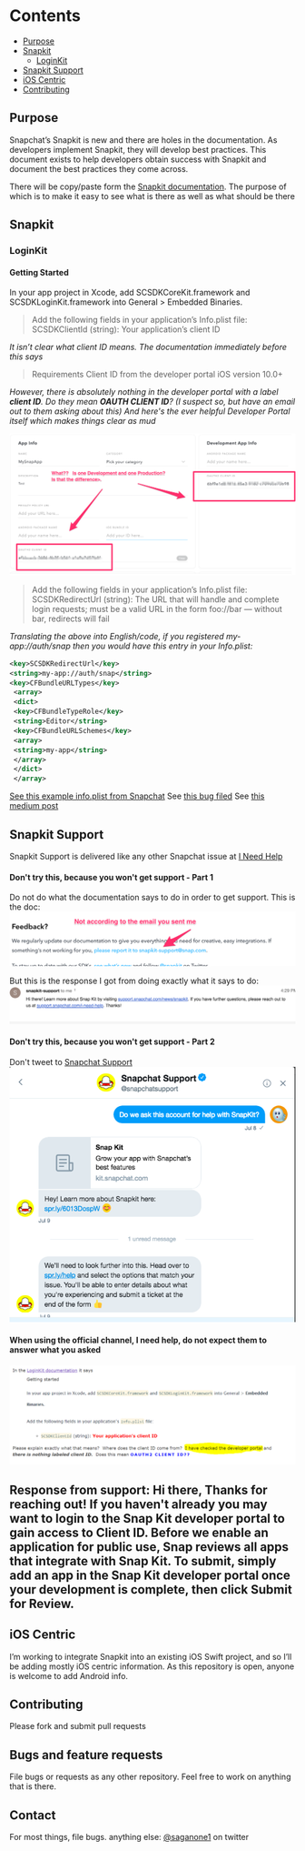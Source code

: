 # Contents
- [Purpose](#purpose)
- [Snapkit](#snapkit)
  - [LoginKit](#loginkit)
- [Snapkit Support](#snapkitsupport)
- [iOS Centric](#ioscentric)
- [Contributing](#contributing)


## Purpose
Snapchat’s Snapkit is new and there are holes in the documentation. As developers implement Snapkit, they will develop best practices. This document exists to help developers obtain success with Snapkit and document the best practices they come across.

There will be copy/paste form the [Snapkit documentation](https://docs.snapchat.com/docs/). The purpose of which is to make it easy to see what is there as well as what should be there

## Snapkit
### LoginKit
#### Getting Started

In your app project in Xcode, add SCSDKCoreKit.framework and SCSDKLoginKit.framework into General > Embedded Binaries.

>Add the following fields in your application’s Info.plist file:
>SCSDKClientId (string): Your application’s client ID

*It isn’t clear what client ID means. The documentation immediately before this says*

>Requirements
>Client ID from the developer portal
>iOS version 10.0+

*However, there is absolutely nothing in the developer portal with a label **client ID**. Do they mean **OAUTH CLIENT ID**? (I suspect so, but have an email out to them asking about this)
And here's the ever helpful Developer Portal itself which makes things clear as mud*

![devloper portal](images/devportal1.png)

>Add the following fields in your application’s Info.plist file:
>SCSDKRedirectUrl (string): The URL that will handle and complete login requests; must be a valid URL in the form foo://bar — without bar, redirects will fail

*Translating the above into English/code, if you registered *my-app://auth/snap* then you would have this entry in your Info.plist:*
```xml
<key>SCSDKRedirectUrl</key>
<string>my-app://auth/snap</string>
<key>CFBundleURLTypes</key>
 <array>
 <dict>
 <key>CFBundleTypeRole</key>
 <string>Editor</string>
 <key>CFBundleURLSchemes</key>
 <array>
 <string>my-app</string>
 </array>
 </dict>
 </array>
 ```
 [See this example info.plist from Snapchat](https://github.com/Snap-Kit/bitmoji-sample/blob/master/ios/BitmojiSampleApp/Supporting%20Files/Info.plist)
See [this bug filed](https://github.com/Snap-Kit/bitmoji-sample/issues/3)
See [this medium post](https://medium.com/adventures-in-ios-mobile-app-development/snapchat-snapkit-developer-support-sadly-sad-89d63011c6ad)

## Snapkit Support
Snapkit Support is delivered like any other Snapchat issue at [I Need Help](https://support.snapchat.com/en-US/i-need-help)

#### Don't try this, because you won't get support - Part 1
Do not do what the documentation says to do in order to get support. This is the doc:
![Feedback](images/Feedback.png)

But this is the response I got from doing exactly what it says to do:
![what to do](images/response1.png)

#### Don't try this, because you won't get support - Part 2
Don't tweet to [Snapchat Support](https://twitter.com/snapchatsupport)
![twitter](images/twitter1.png)

#### When using the official channel, I need help, do not expect them to answer what you asked
![question1](images/asked1.png)

Response from support:
Hi there, Thanks for reaching out! If you haven't already you may want to login to the **Snap Kit developer portal** to gain access to Client ID. Before we enable an application for public use, Snap reviews all apps that integrate with Snap Kit. To submit, simply add an app in the Snap Kit developer portal once your development is complete, then click Submit for Review.
---

## iOS Centric
I’m working to integrate Snapkit into an existing iOS Swift project, and so I’ll be adding mostly iOS centric information. As this repository is open, anyone is welcome to add Android info.

## Contributing
Please fork and submit pull requests

## Bugs and feature requests
File bugs or requests as any other repository. Feel free to work on anything that is there.

## Contact
For most things, file bugs. anything else:
[@saganone1](http://twitter.com/saganone1) on twitter
